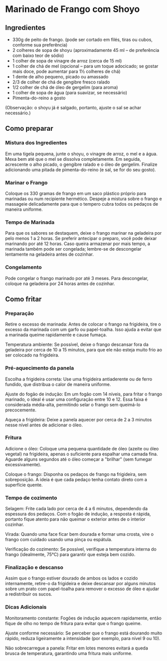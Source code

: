 # Marinado de Frango com Shoyo

## Ingredientes

- 330g de peito de frango. (pode ser cortado em filés, tiras ou cubos, conforme sua preferência)
- 2 colheres de sopa de shoyu (aproximadamente 45 ml – de preferência com baixo teor de sódio)
- 1 colher de sopa de vinagre de arroz (cerca de 15 ml)
- 1 colher de chá de mel (opcional – para um toque adocicado; se gostar mais doce, pode aumentar para 1½ colheres de chá)
- 1 dente de alho pequeno, picado ou amassado
- 2/3 de colher de chá de gengibre fresco ralado
- 1/2 colher de chá de óleo de gergelim (para aroma)
- 1 colher de sopa de água (para suavizar, se necessário)
- Pimenta-do-reino a gosto

(Observação: o shoyu já é salgado, portanto, ajuste o sal se achar necessário.)

## Como preparar

### Mistura dos Ingredientes

Em uma tigela pequena, junte o shoyu, o vinagre de arroz, o mel e a água. Mexa bem até que o mel se dissolva completamente. Em seguida, acrescente o alho picado, o gengibre ralado e o óleo de gergelim. Finalize adicionando uma pitada de pimenta-do-reino (e sal, se for do seu gosto).

### Marinar o Frango

Coloque os 330 gramas de frango em um saco plástico próprio para marinadas ou num recipiente hermético. Despeje a mistura sobre o frango e massageie delicadamente para que o tempero cubra todos os pedaços de maneira uniforme.

### Tempo de Marinada

Para que os sabores se destaquem, deixe o frango marinar na geladeira por pelo menos 1 a 2 horas. Se preferir antecipar o preparo, você pode deixar marinando por até 12 horas. Caso queira armazenar por mais tempo, a marinada também pode ser congelada; lembre-se de descongelar lentamente na geladeira antes de cozinhar.

### Congelamento

Pode congelar o frango marinado por até 3 meses. Para descongelar, coloque na geladeira por 24 horas antes de cozinhar.

## Como fritar

### Preparação

Retire o excesso de marinada: Antes de colocar o frango na frigideira, tire o excesso da marinada com um garfo ou papel-toalha. Isso ajuda a evitar que a marinada queime rapidamente e cause fumaça.

Temperatura ambiente: Se possível, deixe o frango descansar fora da geladeira por cerca de 10 a 15 minutos, para que ele não esteja muito frio ao ser colocado na frigideira.

### Pré-aquecimento da panela

Escolha a frigideira correta: Use uma frigideira antiaderente ou de ferro fundido, que distribua o calor de maneira uniforme.

Ajuste do fogão de indução: Em um fogão com 14 níveis, para fritar o frango marinado, o ideal é usar uma configuração entre 10 e 12. Essa faixa é considerada média-alta, permitindo selar o frango sem queimá-lo precocemente.

Aqueça a frigideira: Deixe a panela aquecer por cerca de 2 a 3 minutos nesse nível antes de adicionar o óleo.

### Fritura

Adicione o óleo: Coloque uma pequena quantidade de óleo (azeite ou óleo vegetal) na frigideira, apenas o suficiente para espalhar uma camada fina. Aguarde alguns segundos até o óleo começar a "brilhar" (sem fumegar excessivamente).

Coloque o frango: Disponha os pedaços de frango na frigideira, sem sobreposição. A ideia é que cada pedaço tenha contato direto com a superfície quente.

### Tempo de cozimento

Selagem: Frite cada lado por cerca de 4 a 6 minutos, dependendo da espessura dos pedaços. Com o fogão de indução, a resposta é rápida, portanto fique atento para não queimar o exterior antes de o interior cozinhar.

Virada: Quando uma face ficar bem dourada e formar uma crosta, vire o frango com cuidado usando uma pinça ou espátula.

Verificação do cozimento: Se possível, verifique a temperatura interna do frango (idealmente, 75°C) para garantir que esteja bem cozido.

### Finalização e descanso

Assim que o frango estiver dourado de ambos os lados e cozido internamente, retire-o da frigideira e deixe descansar por alguns minutos sobre um prato com papel-toalha para remover o excesso de óleo e ajudar a redistribuir os sucos.

### Dicas Adicionais

Monitoramento constante: Fogões de indução aquecem rapidamente, então fique de olho no tempo de fritura para evitar que o frango queime.

Ajuste conforme necessário: Se perceber que o frango está dourando muito rápido, reduza ligeiramente a intensidade (por exemplo, para nível 9 ou 10).

Não sobrecarregue a panela: Fritar em lotes menores evitará a queda brusca de temperatura, garantindo uma fritura mais uniforme.
